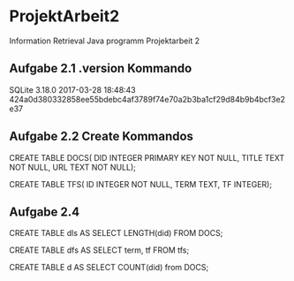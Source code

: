 # ProjektArbeit2
Information Retrieval Java programm Projektarbeit 2

Aufgabe 2.1 .version Kommando
----
SQLite 3.18.0 2017-03-28 18:48:43 424a0d380332858ee55bdebc4af3789f74e70a2b3ba1cf29d84b9b4bcf3e2e37

Aufgabe 2.2 Create Kommandos
----
CREATE TABLE DOCS(
DID INTEGER PRIMARY KEY NOT NULL,
TITLE TEXT NOT NULL,
URL TEXT NOT NULL);

CREATE TABLE TFS(
ID INTEGER NOT NULL,
TERM TEXT,
TF INTEGER);

Aufgabe 2.4
----

CREATE TABLE dls AS SELECT LENGTH(did) FROM DOCS;

CREATE TABLE dfs AS SELECT term, tf FROM tfs;

CREATE TABLE d AS SELECT COUNT(did) from DOCS;
